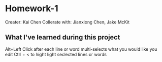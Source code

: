 # Homework-1
Creater: Kai Chen
Collerate with: Jianxiong Chen, Jake McKit

## What I've learned during this project
Alt+Left Click after each line or word multi-selects what you would like you edit
Ctrl + < to hight light seclected lines or words

